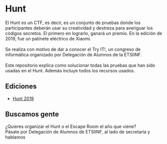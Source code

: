 # Hunt
El Hunt es un CTF, es decir, es un conjunto de pruebas donde los participantes deberán
usar su creatividad y destreza para averiguar los códigos secretos.
El primero en lograrlo, ganará un premio. En la edición de 2019, fue un patinete
eléctrico de Xiaomi.
<br><br>
Se realiza con motivo de dar a conocer el Try IT!, un congreso de informática
organizado por Delegación de Alumnos de la ETSIINF.
<br><br>
Este repositorio explica como solucionar todas las pruebas que han sido usadas
en el Hunt. Además incluye todos los recursos usados.


## Ediciones
* [Hunt 2019](https://github.com/DA-ETSIINF/hunt/2019)

## Buscamos gente
¿Quieres organizar el Hunt o el Escape Room el año que viene?
<br>
Pásate por Delegación de Alumnos de ETSIINF, al lado de secretaría y hablamos